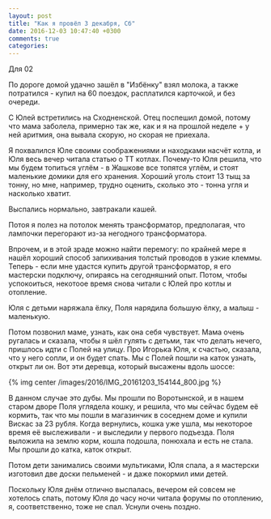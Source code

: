 ```yaml
---
layout: post
title: "Как я провёл 3 декабря, Сб"
date: 2016-12-03 10:47:40 +0300
comments: true
categories: 
---
```

Для 02

По дороге домой удачно зашёл в "Избёнку" взял молока, а также потратился - купил на 60 поездок, расплатился карточкой, и без очереди.

С Юлей встретились на Сходненской. Отец поспешил домой, потому что мама заболела, примерно так же, как и я на прошлой неделе + у ней аритмия, она вывала скорую, но скорая не приехала.

Я похвалился Юле своими соображениями и находками насчёт котла, и Юля весь вечер читала статью о ТТ котлах. Почему-то Юля решила, что мы будем топиться углём - в Жашкове все топятся углём, и стоят маленькие домики для его хранения. Хороший уголь стоит 13 тыщ за тонну, но мне, например, трудно оценить, сколько это - тонна угля и насколько хватит.


Выспались нормально, завтракали кашей.

Потоя я полез на потолок менять трансформатор, предполагая, что лампочки перегорают из-за негодного трансформатора.

Впрочем, и в этой зраде можно найти перемогу: по крайней мере я нашёл хороший способ запихивания толстый проводов в узкие клеммы. Теперь - если мне удастся купить другой трансформатор, я его мастерски подключу, опираясь на сегодняшний опыт. Потом, чтобы успокоиться, некотоое время снова читали с Юлей про котлы и отопление.

Юля с детьми наряжала ёлку, Поля нарядила большую ёлку, а малыш - маленькую.

Потом позвонил маме, узнать, как она себя чувствует. Мама очень ругалась и сказала, чтобы я шёл гулять с детьми, так что делать нечего, пришлось идти с Полей на улицу. Про Игорька Юля, к счастью, сказала, что у него сопли, и он будет спать. Мы с Полей пошли на каток узнать, открыт ли он. Вот эти деревца, который высажены вдоль шоссе:

{% img center /images/2016/IMG_20161203_154144_800.jpg %}

В данном случае это дубы. Мы прошли по Воротынской, и в нашем старом дворе Поля углядела кошку, и решила, что мы сейчас будем её кормить, так что мы пошли в магазинчик в соседнем доме и купили Вискас за 23 рубля. Когда вернулись, кошка уже ушла, мы некоторое время её выслеживали - и выследили у первого подъезда. Поля выложила на землю корм, кошла подошла, понюхала и есть не стала. Мы прошли до катка, каток открыт.


Потом дети занимались своими мультиками, Юля спала, а я мастерски изготовил две доски пельменей - и даже покормил ими детей.


Поскольку Юля днём отлично выспалась, вечером ей совсем не хотелось спать, потому Юля до часу ночи читала форумы по отоплению, я, соответственно, тоже не спал. Уснули очень поздно.